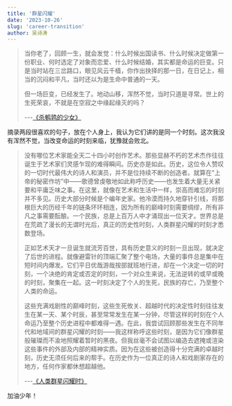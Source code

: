 ```yaml
---
title: '群星闪耀'
date: '2023-10-26'
slug: 'career-transition'
author: 吴诗涛
---
```


> 当你老了，回顾一生，就会发觉：什么时候出国读书、什么时候决定做第一份职业、何时选定了对象而恋爱、什么时候结婚，其实都是命运的巨变。只是当时站在三岔路口，眼见风云千樯，你作出抉择的那一日，在日记上，相当的沉闷和平凡，当时还以为是生命中普通的一天。
>
> 但一场巨变，已经发生了。地动山移，浑然不觉，当时只道是寻常。世上的生死荣哀，不就是在空寂之中缘起缘灭的吗？
>
> ---[《杀鹌鹑的少女》](https://book.douban.com/subject/11505930/)

摘录两段很喜欢的句子，放在个人身上，我认为它们讲的是同一个时刻。这次我没有浑然不觉，当改变命运的时刻来临，犹豫就会败北。

<!-- 七月老潘（总经理）招聘总助（总经理助理），果断报名，今天有了反馈，明天交接完手上的工作就要尝试转型。-->

> 没有哪位艺术家能全天二十四小时创作艺术。那些显赫不朽的艺术杰作往往诞生于艺术家们灵感乍现的难得瞬间。历史亦是如此。历史，这位令人赞叹的一切时代最伟大的诗人和演员，并不是位持续不断的创造者。就算在“上帝的秘密作坊”中——歌德曾虔敬地如此称呼历史——也发生着大量无关紧要和平庸乏味之事。在这里，就像在艺术和生活中一样，崇高而难忘的时刻并不多见。历史大部分时候是个编年史家。他冷漠而持久地穿针引线，将那根巨大的历经千年的链条环环相连，因为所有的巅峰时刻需要绸缪，所有非凡之事需要酝酿。一个民族，总是上百万人中才涌现出一位天才。世界总是在荒疏了漫长的无谓时光后，真正的历史性时刻，人类群星闪耀的时刻才悉数登场。
>
> 正如艺术天才一旦诞生就流芳百世，具有历史意义的时刻一旦出现，就决定了后世的进程。就像避雷针的顶端汇聚了整个电场，大量的事件总是集中在短时间内爆发。它们平日优哉游哉按部就班地行进，却在一个决定一切的时刻，一个决绝的肯定或否定的时刻，一个对众生来说，无法逆转的或早或晚的时刻，聚集在一起。这一时刻决定了个人的生死，民族的存亡，乃至整个人类的命运。
>
> 这些充满戏剧性的巅峰时刻，这些生死攸关、超越时代的决定性时刻往往发生在某一天、某个时辰，甚至常常发生在某一分钟，尽管这样的时刻在个人命运乃至整个历史进程中都难得一遇。在此，我尝试回顾那些发生在不同年代和地域间的群星闪耀的时刻——我这样称呼这些时刻，是因为它们像群星般璀璨而不渝地照耀着暂时的黑夜。但我丝毫不会试图以编造去遮掩或渲染这些事件的外部及内部的精神实质。因为在这些被创造得十分完满的卓越时刻，历史无须任何后来的帮手。在历史作为一位真正的诗人和戏剧家存在的地方，任何作家都休想超越他。
>
> ---[《人类群星闪耀时》](https://book.douban.com/subject/33385476/)

加油少年！
